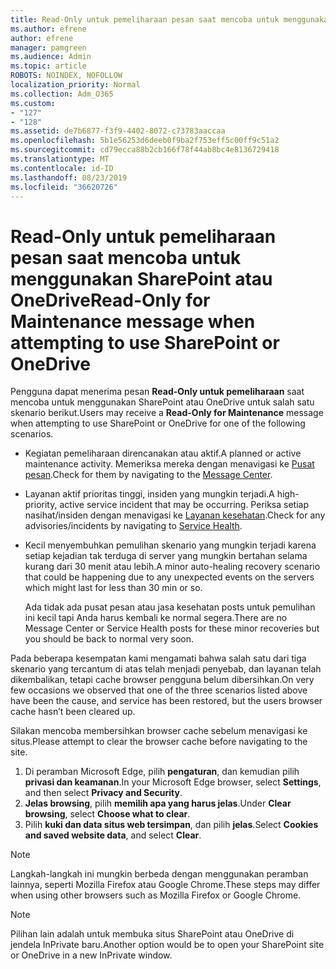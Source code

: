 ```yaml
---
title: Read-Only untuk pemeliharaan pesan saat mencoba untuk menggunakan SharePoint atau OneDrive
ms.author: efrene
author: efrene
manager: pamgreen
ms.audience: Admin
ms.topic: article
ROBOTS: NOINDEX, NOFOLLOW
localization_priority: Normal
ms.collection: Adm_O365
ms.custom:
- "127"
- "128"
ms.assetid: de7b6877-f3f9-4402-8072-c73783aaccaa
ms.openlocfilehash: 5b1e56253d6deeb0f9ba2f753eff5c00ff9c51a2
ms.sourcegitcommit: cd79ecca88b2cb166f78f44ab8bc4e8136729418
ms.translationtype: MT
ms.contentlocale: id-ID
ms.lasthandoff: 08/23/2019
ms.locfileid: "36620726"
---
```

# <a name="read-only-for-maintenance-message-when-attempting-to-use-sharepoint-or-onedrive"></a><span data-ttu-id="79dc4-102">Read-Only untuk pemeliharaan pesan saat mencoba untuk menggunakan SharePoint atau OneDrive</span><span class="sxs-lookup"><span data-stu-id="79dc4-102">Read-Only for Maintenance message when attempting to use SharePoint or OneDrive</span></span>

<span data-ttu-id="79dc4-103">Pengguna dapat menerima pesan **Read-Only untuk pemeliharaan** saat mencoba untuk menggunakan SharePoint atau OneDrive untuk salah satu skenario berikut.</span><span class="sxs-lookup"><span data-stu-id="79dc4-103">Users may receive a **Read-Only for Maintenance** message when attempting to use SharePoint or OneDrive for one of the following scenarios.</span></span> 

-   <span data-ttu-id="79dc4-104">Kegiatan pemeliharaan direncanakan atau aktif.</span><span class="sxs-lookup"><span data-stu-id="79dc4-104">A planned or active maintenance activity.</span></span>  <span data-ttu-id="79dc4-105">Memeriksa mereka dengan menavigasi ke [Pusat pesan](https://portal.office.com/adminportal/home#/messagecenter).</span><span class="sxs-lookup"><span data-stu-id="79dc4-105">Check for them by navigating to the [Message Center](https://portal.office.com/adminportal/home#/messagecenter).</span></span>
-   <span data-ttu-id="79dc4-106">Layanan aktif prioritas tinggi, insiden yang mungkin terjadi.</span><span class="sxs-lookup"><span data-stu-id="79dc4-106">A high-priority, active service incident that may be occurring.</span></span> <span data-ttu-id="79dc4-107">Periksa setiap nasihat/insiden dengan menavigasi ke [Layanan kesehatan](https://portal.office.com/adminportal/home#/servicehealth).</span><span class="sxs-lookup"><span data-stu-id="79dc4-107">Check for any advisories/incidents by navigating to [Service Health](https://portal.office.com/adminportal/home#/servicehealth).</span></span>
-   <span data-ttu-id="79dc4-108">Kecil menyembuhkan pemulihan skenario yang mungkin terjadi karena setiap kejadian tak terduga di server yang mungkin bertahan selama kurang dari 30 menit atau lebih.</span><span class="sxs-lookup"><span data-stu-id="79dc4-108">A minor auto-healing recovery scenario that could be happening due to any unexpected events on the servers which might last for less than 30 min or so.</span></span> 
    
    <span data-ttu-id="79dc4-109">Ada tidak ada pusat pesan atau jasa kesehatan posts untuk pemulihan ini kecil tapi Anda harus kembali ke normal segera.</span><span class="sxs-lookup"><span data-stu-id="79dc4-109">There are no Message Center or Service Health posts for these minor recoveries but you should be back to normal very soon.</span></span>

<span data-ttu-id="79dc4-110">Pada beberapa kesempatan kami mengamati bahwa salah satu dari tiga skenario yang tercantum di atas telah menjadi penyebab, dan layanan telah dikembalikan, tetapi cache browser pengguna belum dibersihkan.</span><span class="sxs-lookup"><span data-stu-id="79dc4-110">On very few occasions we observed that one of the three scenarios listed above have been the cause, and service has been restored, but the users browser cache hasn’t been cleared up.</span></span>

<span data-ttu-id="79dc4-111">Silakan mencoba membersihkan browser cache sebelum menavigasi ke situs.</span><span class="sxs-lookup"><span data-stu-id="79dc4-111">Please attempt to clear the browser cache before navigating to the site.</span></span>

1. <span data-ttu-id="79dc4-112">Di peramban Microsoft Edge, pilih **pengaturan**, dan kemudian pilih **privasi dan keamanan**.</span><span class="sxs-lookup"><span data-stu-id="79dc4-112">In your Microsoft Edge browser, select **Settings**, and then select **Privacy and Security**.</span></span>
2. <span data-ttu-id="79dc4-113">**Jelas browsing**, pilih **memilih apa yang harus jelas**.</span><span class="sxs-lookup"><span data-stu-id="79dc4-113">Under **Clear browsing**, select **Choose what to clear**.</span></span>
3. <span data-ttu-id="79dc4-114">Pilih **kuki dan data situs web tersimpan**, dan pilih **jelas**.</span><span class="sxs-lookup"><span data-stu-id="79dc4-114">Select **Cookies and saved website data**, and select **Clear**.</span></span>

>[!Note] 
> <span data-ttu-id="79dc4-115">Langkah-langkah ini mungkin berbeda dengan menggunakan peramban lainnya, seperti Mozilla Firefox atau Google Chrome.</span><span class="sxs-lookup"><span data-stu-id="79dc4-115">These steps may differ when using other browsers such as Mozilla Firefox or Google Chrome.</span></span>

>[!Note] 
> <span data-ttu-id="79dc4-116">Pilihan lain adalah untuk membuka situs SharePoint atau OneDrive di jendela InPrivate baru.</span><span class="sxs-lookup"><span data-stu-id="79dc4-116">Another option would be to open your SharePoint site or OneDrive in a new InPrivate window.</span></span>